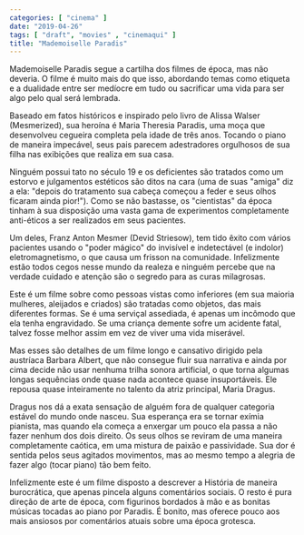 ```yaml
---
categories: [ "cinema" ]
date: "2019-04-26"
tags: [ "draft", "movies" , "cinemaqui" ]
title: "Mademoiselle Paradis"
---
```

Mademoiselle Paradis segue a cartilha dos filmes de época, mas não
deveria. O filme é muito mais do que isso, abordando temas como etiqueta
e a dualidade entre ser medíocre em tudo ou sacrificar uma vida para
ser algo pelo qual será lembrada.

Baseado em fatos históricos e inspirado pelo livro de Alissa Walser
(Mesmerized), sua heroína é Maria Theresia Paradis, uma moça que
desenvolveu cegueira completa pela idade de três anos. Tocando o piano
de maneira impecável, seus pais parecem adestradores orgulhosos de sua
filha nas exibições que realiza em sua casa.

Ninguém possui tato no século 19 e os deficientes são tratados como um
estorvo e julgamentos estéticos são ditos na cara (uma de suas "amiga"
diz a ela: "depois do tratamento sua cabeça começou a feder e seus
olhos ficaram ainda pior!"). Como se não bastasse, os "cientistas"
da época tinham à sua disposição uma vasta gama de experimentos
completamente anti-éticos a ser realizados em seus pacientes.

Um deles, Franz Anton Mesmer (Devid Striesow), tem tido êxito
com vários pacientes usando o "poder mágico" do invisível e
indetectável (e indolor) eletromagnetismo, o que causa um frisson na
comunidade. Infelizmente estão todos cegos nesse mundo da realeza e
ninguém percebe que na verdade cuidado e atenção são o segredo para
as curas milagrosas.

Este é um filme sobre como pessoas vistas como inferiores (em sua
maioria mulheres, aleijados e criados) são tratadas como objetos,
das mais diferentes formas. Se é uma serviçal assediada, é apenas
um incômodo que ela tenha engravidado. Se uma criança demente sofre
um acidente fatal, talvez fosse melhor assim em vez de viver uma vida
miserável.

Mas esses são detalhes de um filme longo e cansativo dirigido pela
austríaca Barbara Albert, que não consegue fluir sua narrativa e
ainda por cima decide não usar nenhuma trilha sonora artificial, o
que torna algumas longas sequências onde quase nada acontece quase
insuportáveis. Ele repousa quase inteiramente no talento da atriz
principal, Maria Dragus.

Dragus nos dá a exata sensação de alguém fora de qualquer categoria
estável do mundo onde nasceu. Sua esperança era se tornar exímia
pianista, mas quando ela começa a enxergar um pouco ela passa a não
fazer nenhum dos dois direito. Os seus olhos se reviram de uma maneira
completamente caótica, em uma mistura de paixão e passividade. Sua dor
é sentida pelos seus agitados movimentos, mas ao mesmo tempo a alegria
de fazer algo (tocar piano) tão bem feito.

Infelizmente este é um filme disposto a descrever a História de
maneira burocrática, que apenas pincela alguns comentários sociais. O
resto é pura direção de arte de época, com figurinos bordados à
mão e as bonitas músicas tocadas ao piano por Paradis. É bonito,
mas oferece pouco aos mais ansiosos por comentários atuais sobre uma
época grotesca.
